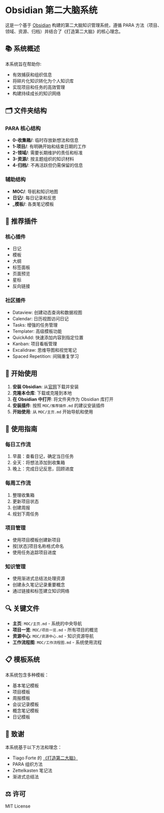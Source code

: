# Obsidian 第二大脑系统

这是一个基于 [Obsidian](https://obsidian.md/) 构建的第二大脑知识管理系统，遵循 PARA 方法（项目、领域、资源、归档）并结合了《打造第二大脑》的核心理念。

## 📚 系统概述

本系统旨在帮助你:
- 有效捕获和组织信息
- 将碎片化知识转化为个人知识库
- 实现项目和任务的高效管理
- 构建持续成长的知识网络

## 🗂️ 文件夹结构

### PARA 核心结构
- **0-收集箱/**: 临时存放新想法和信息
- **1-项目/**: 有明确开始和结束日期的工作
- **2-领域/**: 需要长期维护的责任和标准
- **3-资源/**: 按主题组织的知识材料
- **4-归档/**: 不再活跃但仍需保留的信息

### 辅助结构
- **MOC/**: 导航和知识地图
- **日记/**: 每日记录和反思
- **_模板/**: 各类笔记模板

## 🔌 推荐插件

### 核心插件
- 日记
- 模板
- 大纲
- 标签面板
- 页面预览
- 星标
- 反向链接

### 社区插件
- Dataview: 创建动态查询和数据视图
- Calendar: 日历视图访问日记
- Tasks: 增强的任务管理
- Templater: 高级模板功能
- QuickAdd: 快速添加内容到指定位置
- Kanban: 项目看板管理
- Excalidraw: 思维导图和视觉笔记
- Spaced Repetition: 间隔重复学习

## 🚀 开始使用

1. **安装 Obsidian**: 从[官网](https://obsidian.md/)下载并安装
2. **克隆本仓库**: 下载或克隆到本地
3. **在 Obsidian 中打开**: 将文件夹作为 Obsidian 库打开
4. **安装插件**: 按照 `MOC/推荐插件.md` 的建议安装插件
5. **开始使用**: 从 `MOC/主页.md` 开始导航和使用

## 📝 使用指南

### 每日工作流
1. 早晨：查看日记，确定当日任务
2. 全天：将想法添加到收集箱
3. 晚上：完成日记反思，回顾进度

### 每周工作流
1. 整理收集箱
2. 更新项目状态
3. 创建周报
4. 规划下周任务

### 项目管理
- 使用项目模板创建新项目
- 按[状态]项目名称格式命名
- 使用任务追踪项目进度

### 知识管理
- 使用渐进式总结法处理资源
- 创建永久笔记记录重要概念
- 通过链接和标签建立知识网络

## 🔍 关键文件

- **主页**: `MOC/主页.md` - 系统的中央导航
- **项目一览**: `MOC/项目一览.md` - 所有项目的概览
- **资源中心**: `MOC/资源中心.md` - 知识资源导航
- **工作流程图**: `MOC/工作流程图.md` - 系统使用流程

## 📋 模板系统

本系统包含多种模板：
- 基本笔记模板
- 项目模板
- 周报模板
- 会议记录模板
- 概念笔记模板
- 日记模板

## 🔄 致谢

本系统基于以下方法和理念：
- Tiago Forte 的 [《打造第二大脑》](https://www.buildingasecondbrain.com/)
- PARA 组织方法
- Zettelkasten 笔记法
- 渐进式总结法

## ⚖️ 许可

MIT License